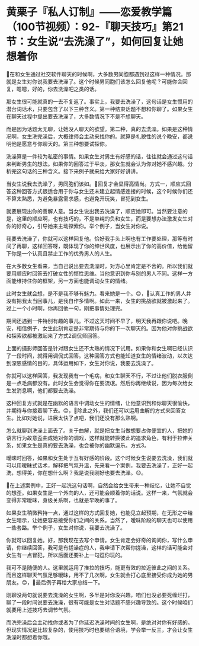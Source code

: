 # 黄栗子『私人订制』——恋爱教学篇（100节视频）：92-『聊天技巧』第21节：女生说“去洗澡了”，如何回复让她想着你

🎼在和女生通过社交软件聊天的时候啊，大多数男同胞都遇到过这样一种情况。那就是女生对你说我要去洗澡了。这个时候男同胞们该怎么回复他呢？可能你会回复，嗯嗯，好的，你去洗澡吧之类的话。

那女生很可能就真的一去不复返了。事实上，我要去洗澡了，这句话是女生惯用的潜台词话术，只要包含了以下三种含义。第一种结束话题不想和你聊了。如果女生在聊天过程中提出要去洗澡了，大多数情况下不是不想聊天。

而是因为话题太无聊，让她没人聊天的欲望。第二种，真的去洗澡。如果是这种情况啊，女生洗完澡后，大概律师会主动来找你的。就算是礼貌性的说个晚安，都说明他是愿意与你聊天的。第三种想要试探你。

洗澡算是一件较为私密的事情。如果女生对男生有好感的话，往往就会通过这句话来判断男生的想法。如果你的回答过于平淡，那女生就会认为你对她不感兴趣。分析完这句话的三种含义。接下来例子就来给大家好好讲讲。

当女生说我去洗澡了，男同胞们该如。🎼回复才会显得高情尚。方式一，顺应式回答这种回答方式很适合用于你与女生还未建立起情感连接的时候，这个时候你们还不算太熟悉，为避免暴露需求感，也避免开玩笑，冒犯到女生。

就要展现出你的善解人意。当女生说出我去洗澡了，顺应她即可。当然要注意的是，这里的顺应啊，也有技巧的，不是单纯的负和女生，而是要想办法激发女生对你的好奇心，引导她来主动探索你。举个例子，当女生对你说。

我要去洗澡了，你就可以这样回复他。恰好我手头上啊也有工作要处理，那等有时间了再聊，这样回答呀，既体现了你的绅世风度，也展示出了你的高价值，给他留下你是一个认真且禁止工作的优秀男人的人生。

在大多数女生看来，当自己说出要去洗澡时，对方心里肯定是不舍的。所以我们就要用顺应时回答去打破女性的惯性思维。当他意识到你与别的男人不同。这样一方面能维持住你的框架，另一方面也能调动女生的情绪。

此时女生就会想，是不是我不够有魅力。看来她是一个。😊，🎼认真工作的男人并没有把我太当回事儿，是我自作多情啊。如此一来，女生的挑战欲就被激起来了。过上一个小时啊，你再回他一句，刚把事情处理完。

期间还遇到一件特别有趣的事儿。不过这天时间不早了，明天我再跟你说吧。晚安，相信例子，女生此刻肯定是非常期待与你的下一次聊天的。因为他对你挑战欲和探索欲都被激起来了方式2调侃师回答。

上面的摄影师回答是针对跟女生还不太熟的情况下试用。如果你和女生啊已经认识了一段时间，就得用调侃式回答。这种回答方式也能知道女生的情绪波动，以次达到深恩感情的目的，具体运用如下，女生对你说，我要去洗澡了。

你就可以这样回答，我发现我有一个毛病，和女生聊天不行，不过让他们脱衣服倒是一点毛病都没有。此时女生会觉得你在耍流氓。然后你再继续说，因为每次给女生发消息啊，他们都要去洗澡。

这种回复方式就是在幽默的语言中调动女生的情绪，让他意识到和你聊天很愉快，并期待与你接着聊下去。😊，🎼除此之外，我们还可以运用曲解的方式来回答女生。比如对她说，进展太快了点吧，我们还没有那么熟啊。

怎么就聊到洗澡上面去了。关于曲解，就是把女生当做想要占你便宜的人，把她的语言行为故意歪曲成她对你的调戏，这样就能转换彼此的追求角色，有利于拉伸关系，如果女生是真的要去洗澡，也会被你的幽默逗乐。方式3。

暧昧时回答，如果和女生处于互有好感的阶段。这个时候女生说要去洗澡，我们就可以用暧昧式话术，解释把气氛升温，先来看一个案例，我要去洗澡了，正好一起洗，想得美，你在想什么啊？我是说我刚好也要去洗澡。😊。

🎼在上述案例中，正好一起洗这句话啊，自然会给女生带来一种歧忆，让她不自觉的想歪。如果女生是一个外向的人，还可能会顺着你的话说。这样一来，气氛就会变得非常暧昧，身级关系啊，也就是早晚的事了。

如果女生稍微矜持一点，通过这样的方式回复她，也能见立起预期，在无形之中给女生暗示，让她更容易接受你们之间的关系。当然了，暧昧阶段的聊天也可以使用一些套路。举个例子，女生对你说，我要去洗澡了。

你就可以回复她。好，那我现在去写个申请。女生肯定会好奇的询问你，写什么申请，你继续回答，我可是有搓澡症的人，我申请下次帮你搓澡，这样的话可能会对女生有一点冒犯，所以后面还要补上一句逗你玩的。

我可不是随便的人。这里就运用了推拉的技巧，能更有效的拉近彼此之间的关系。而且这样聊天气氛足够暧昧，用不了几次啊，女生就会打心底里接受你成为她的男朋友。😊，🎼最后例子再给大家总结一下。

刚聊没两句就说要去洗澡的女生啊，多半是对你没兴趣，咱们也没必要死缠烂打，聊了一段时间说要去洗澡，很有可能是女生对话题不感兴趣导致的。这个时候咱们就要用上述技巧去调节气氛。

而洗完澡后会主动找你或者为了你延迟洗澡时间的女生啊，是绝对对你有好感的。但现实情况是比较复杂的，使用技巧时也要结合语境，学会举一反三，才会让女生洗澡时都想着你哦。

